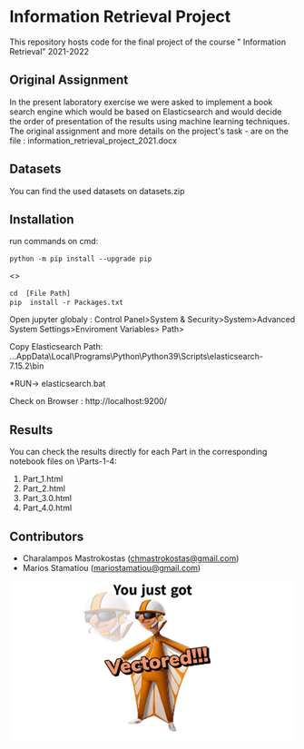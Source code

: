 # Information Retrieval Project
This repository hosts code for the final project of the course " Information Retrieval" 2021-2022

## Original Assignment 
In the present laboratory exercise we were asked to implement a book search engine which would be 
based on Elasticsearch and would decide the order of presentation of the results using machine learning techniques.
The original assignment and more details on the project's task - are on the file : information_retrieval_project_2021.docx

## Datasets
You can find the used datasets on datasets.zip

## Installation
run commands on cmd:
```
python -m pip install --upgrade pip
```
<<Copy Information Retrieval file Path >>
  
```
cd  [File Path]
pip  install -r Packages.txt
 ```

Open jupyter globaly :
Control Panel>System & Security>System>Advanced System Settings>Enviroment Variables> Path>

Copy Elasticsearch Path: 
...AppData\Local\Programs\Python\Python39\Scripts\elasticsearch-7.15.2\bin 

*RUN-> elasticsearch.bat

Check on Browser <WHEN RUNNING STOPPED>: 
http://localhost:9200/

## Results
You can check the results directly for each Part in the corresponding notebook files on \Parts-1-4\:
1) Part_1.html
2) Part_2.html
3) Part_3.0.html
4) Part_4.0.html

## Contributors
* Charalampos Mastrokostas (chmastrokostas@gmail.com) 
* Marios Stamatiou (mariostamatiou@gmail.com)

![This is an image](/vector.jpg)
